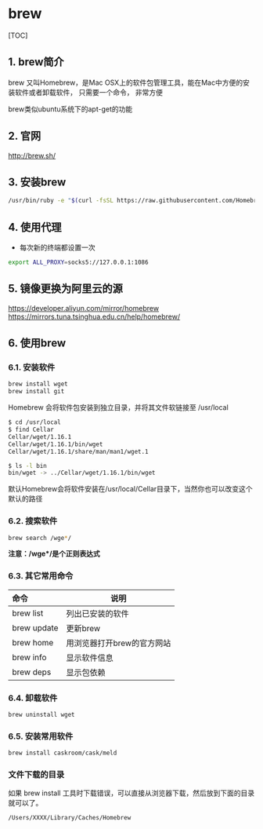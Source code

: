 # brew

[TOC]

## 1. brew简介

brew 又叫Homebrew，是Mac OSX上的软件包管理工具，能在Mac中方便的安装软件或者卸载软件， 只需要一个命令， 非常方便

brew类似ubuntu系统下的apt-get的功能

## 2. 官网

http://brew.sh/

## 3. 安装brew

```sh
/usr/bin/ruby -e "$(curl -fsSL https://raw.githubusercontent.com/Homebrew/install/master/install)"
```

## 4. 使用代理

- 每次新的终端都设置一次

```sh
export ALL_PROXY=socks5://127.0.0.1:1086
```

## 5. 镜像更换为阿里云的源

<https://developer.aliyun.com/mirror/homebrew>
<https://mirrors.tuna.tsinghua.edu.cn/help/homebrew/>

## 6. 使用brew

### 6.1. 安装软件

```sh
brew install wget
brew install git
```

Homebrew 会将软件包安装到独立目录，并将其文件软链接至 /usr/local

```sh
$ cd /usr/local
$ find Cellar
Cellar/wget/1.16.1
Cellar/wget/1.16.1/bin/wget
Cellar/wget/1.16.1/share/man/man1/wget.1

$ ls -l bin
bin/wget -> ../Cellar/wget/1.16.1/bin/wget
```

默认Homebrew会将软件安装在/usr/local/Cellar目录下，当然你也可以改变这个默认的路径

### 6.2. 搜索软件

```sh
brew search /wge*/
```

**注意：/wge\*/是个正则表达式**

### 6.3. 其它常用命令

|    命令     |            说明            |
| :---------- | -------------------------- |
| brew list   | 列出已安装的软件           |
| brew update | 更新brew                   |
| brew home   | 用浏览器打开brew的官方网站 |
| brew info   | 显示软件信息               |
| brew deps   | 显示包依赖                 |

### 6.4. 卸载软件

```sh
brew uninstall wget
```

### 6.5. 安装常用软件

```sh
brew install caskroom/cask/meld
```

### 文件下载的目录

如果 brew install 工具时下载错误，可以直接从浏览器下载，然后放到下面的目录就可以了。

```sh
/Users/XXXX/Library/Caches/Homebrew
```